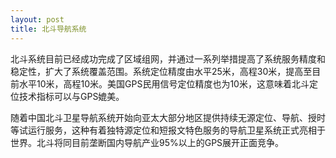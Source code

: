 ```yaml
---
layout: post
title: 北斗导航系统
---
```


北斗系统目前已经成功完成了区域组网，并通过一系列举措提高了系统服务精度和稳定性，扩大了系统覆盖范围。系统定位精度由水平25米，高程30米，提高至目前水平10米，高程10米。美国GPS民用信号定位精度也为10米，这意味着北斗定位技术指标可以与GPS媲美。

随着中国北斗卫星导航系统开始向亚太大部分地区提供持续无源定位、导航、授时等试运行服务，这种有着独特源定位和短报文特色服务的导航卫星系统正式亮相于世界。北斗将同目前垄断国内导航产业95%以上的GPS展开正面竞争。